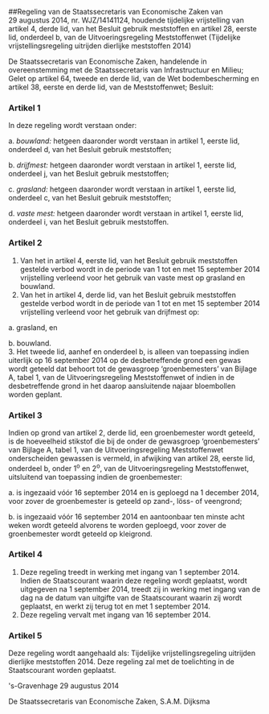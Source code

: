 <meta http-equiv='Content-Type' content='text/html; charset=utf-8' />

##Regeling van de Staatssecretaris van Economische Zaken van 29 augustus 2014, nr. WJZ/14141124, houdende tijdelijke vrijstelling van artikel 4, derde lid, van het Besluit gebruik meststoffen en artikel 28, eerste lid, onderdeel b, van de Uitvoeringsregeling Meststoffenwet (Tijdelijke vrijstellingsregeling uitrijden dierlijke meststoffen 2014)

De Staatssecretaris van Economische Zaken, handelende in overeenstemming met de Staatssecretaris van Infrastructuur en Milieu;  
Gelet op artikel 64, tweede en derde lid, van de Wet bodembescherming en artikel 38, eerste en derde lid, van de Meststoffenwet;
Besluit:    

### Artikel  1  

In deze regeling wordt verstaan onder: 

a.  *bouwland:* hetgeen daaronder wordt verstaan in artikel 1, eerste lid, onderdeel d, van het Besluit gebruik meststoffen;  

b.  *drijfmest:* hetgeen daaronder wordt verstaan in artikel 1, eerste lid, onderdeel j, van het Besluit gebruik meststoffen;  

c.  *grasland:* hetgeen daaronder wordt verstaan in artikel 1, eerste lid, onderdeel c, van het Besluit gebruik meststoffen;  

d.  *vaste mest:* hetgeen daaronder wordt verstaan in artikel 1, eerste lid, onderdeel i, van het Besluit gebruik meststoffen.   

### Artikel  2  

1.  Van het in artikel 4, eerste lid, van het Besluit gebruik meststoffen gestelde verbod wordt in de periode van 1 tot en met 15 september 2014 vrijstelling verleend voor het gebruik van vaste mest op grasland en bouwland.   
2.  Van het in artikel 4, derde lid, van het Besluit gebruik meststoffen gestelde verbod wordt in de periode van 1 tot en met 15 september 2014 vrijstelling verleend voor het gebruik van drijfmest op: 

a. grasland, en  

b. bouwland.     
3.  Het tweede lid, aanhef en onderdeel b, is alleen van toepassing indien uiterlijk op 16 september 2014 op de desbetreffende grond een gewas wordt geteeld dat behoort tot de gewasgroep ‘groenbemesters’ van Bijlage A, tabel 1, van de Uitvoeringsregeling Meststoffenwet of indien in de desbetreffende grond in het daarop aansluitende najaar bloembollen worden geplant.  

### Artikel  3  

Indien op grond van artikel 2, derde lid, een groenbemester wordt geteeld, is de hoeveelheid stikstof die bij de onder de gewasgroep ‘groenbemesters’ van Bijlage A, tabel 1, van de Uitvoeringsregeling Meststoffenwet onderscheiden gewassen is vermeld, in afwijking van artikel 28, eerste lid, onderdeel b, onder 1<sup>o</sup> en 2<sup>o</sup>, van de Uitvoeringsregeling Meststoffenwet, uitsluitend van toepassing indien de groenbemester: 

a. is ingezaaid vóór 16 september 2014 en is geploegd na 1 december 2014, voor zover de groenbemester is geteeld op zand-, löss- of veengrond;  

b. is ingezaaid vóór 16 september 2014 en aantoonbaar ten minste acht weken wordt geteeld alvorens te worden geploegd, voor zover de groenbemester wordt geteeld op kleigrond.   

### Artikel  4  

1.  Deze regeling treedt in werking met ingang van 1 september 2014. Indien de Staatscourant waarin deze regeling wordt geplaatst, wordt uitgegeven na 1 september 2014, treedt zij in werking met ingang van de dag na de datum van uitgifte van de Staatscourant waarin zij wordt geplaatst, en werkt zij terug tot en met 1 september 2014.   
2.  Deze regeling vervalt met ingang van 16 september 2014.  

### Artikel  5  

Deze regeling wordt aangehaald als: Tijdelijke vrijstellingsregeling uitrijden dierlijke meststoffen 2014. 
Deze regeling zal met de toelichting in de Staatscourant worden geplaatst.   

's-Gravenhage 
29 augustus 2014   

De 
Staatssecretaris van Economische Zaken, 
S.A.M. Dijksma    
